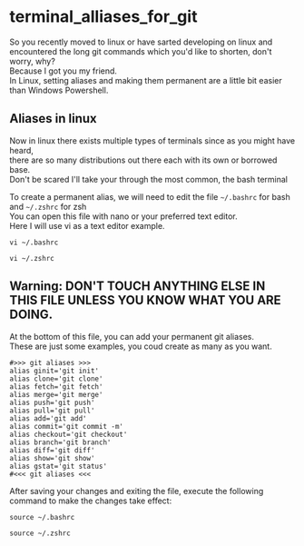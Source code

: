 # terminal_alliases_for_git
So you recently moved to linux or have sarted developing on linux and<br>
encountered the long git commands which you'd like to shorten, don't worry, why?<br>
Because I got you my friend.<br>
In Linux, setting aliases and making them permanent are a little bit easier than Windows Powershell.<br>

## Aliases in linux
Now in linux there exists multiple types of terminals since as you might have heard,<br>
there are so many distributions out there each with its own or borrowed base.<br>
Don't be scared I'll take your through the most common, the bash terminal<br>

To create a permanent alias, we will need to edit the file `~/.bashrc` for bash and `~/.zshrc` for zsh<br>
You can open this file with nano or your preferred text editor.<br>
Here I will use vi as a text editor example.<br>

```
vi ~/.bashrc
```
```
vi ~/.zshrc
```

## Warning: DON'T TOUCH ANYTHING ELSE IN THIS FILE UNLESS YOU KNOW WHAT YOU ARE DOING.
At the bottom of this file, you can add your permanent git aliases.<br>
These are just some examples, you coud create as many as you want.<br>

```
#>>> git aliases >>>
alias ginit='git init'
alias clone='git clone'
alias fetch='git fetch'
alias merge='git merge'
alias push='git push'
alias pull='git pull'
alias add='git add'
alias commit='git commit -m'
alias checkout='git checkout'
alias branch='git branch'
alias diff='git diff'
alias show='git show'
alias gstat='git status'
#<<< git aliases <<<
```

After saving your changes and exiting the file, execute the following command to make the changes take effect:

```
source ~/.bashrc
```
```
source ~/.zshrc
```
